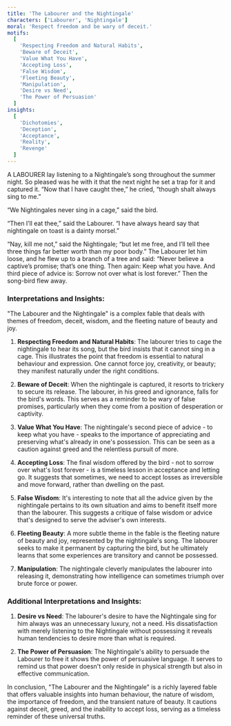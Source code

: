 ```yaml
---
title: 'The Labourer and the Nightingale'
characters: ['Labourer', 'Nightingale']
moral: 'Respect freedom and be wary of deceit.'
motifs:
  [
    'Respecting Freedom and Natural Habits',
    'Beware of Deceit',
    'Value What You Have',
    'Accepting Loss',
    'False Wisdom',
    'Fleeting Beauty',
    'Manipulation',
    'Desire vs Need',
    'The Power of Persuasion'
  ]
insights:
  [
    'Dichotomies',
    'Deception',
    'Acceptance',
    'Reality',
    'Revenge'
  ]
---
```


A LABOURER lay listening to a Nightingale’s song throughout the summer night. So pleased was he with it that the next night he set a trap for it and captured it. “Now that I have caught thee,” he cried, “though shalt always sing to me.”

“We Nightingales never sing in a cage,” said the bird.

“Then I’ll eat thee,” said the Labourer. “I have always heard say that nightingale on toast is a dainty morsel.”

“Nay, kill me not,” said the Nightingale; “but let me free, and I’ll tell thee three things far better worth than my poor body.” The Labourer let him loose, and he flew up to a branch of a tree and said: “Never believe a captive’s promise; that’s one thing. Then again: Keep what you have. And third piece of advice is: Sorrow not over what is lost forever.” Then the song-bird flew away.

### Interpretations and Insights:

"The Labourer and the Nightingale" is a complex fable that deals with themes of freedom, deceit, wisdom, and the fleeting nature of beauty and joy.

1. **Respecting Freedom and Natural Habits**: The labourer tries to cage the nightingale to hear its song, but the bird insists that it cannot sing in a cage. This illustrates the point that freedom is essential to natural behaviour and expression. One cannot force joy, creativity, or beauty; they manifest naturally under the right conditions.

2. **Beware of Deceit**: When the nightingale is captured, it resorts to trickery to secure its release. The labourer, in his greed and ignorance, falls for the bird's words. This serves as a reminder to be wary of false promises, particularly when they come from a position of desperation or captivity.

3. **Value What You Have**: The nightingale's second piece of advice - to keep what you have - speaks to the importance of appreciating and preserving what's already in one's possession. This can be seen as a caution against greed and the relentless pursuit of more.

4. **Accepting Loss**: The final wisdom offered by the bird - not to sorrow over what's lost forever - is a timeless lesson in acceptance and letting go. It suggests that sometimes, we need to accept losses as irreversible and move forward, rather than dwelling on the past.

5. **False Wisdom**: It's interesting to note that all the advice given by the nightingale pertains to its own situation and aims to benefit itself more than the labourer. This suggests a critique of false wisdom or advice that's designed to serve the adviser's own interests.

6. **Fleeting Beauty**: A more subtle theme in the fable is the fleeting nature of beauty and joy, represented by the nightingale's song. The labourer seeks to make it permanent by capturing the bird, but he ultimately learns that some experiences are transitory and cannot be possessed.

7. **Manipulation**: The nightingale cleverly manipulates the labourer into releasing it, demonstrating how intelligence can sometimes triumph over brute force or power.

### Additional Interpretations and Insights:

1. **Desire vs Need**: The labourer's desire to have the Nightingale sing for him always was an unnecessary luxury, not a need. His dissatisfaction with merely listening to the Nightingale without possessing it reveals human tendencies to desire more than what is required.

2. **The Power of Persuasion**: The Nightingale's ability to persuade the Labourer to free it shows the power of persuasive language. It serves to remind us that power doesn't only reside in physical strength but also in effective communication.

In conclusion, "The Labourer and the Nightingale" is a richly layered fable that offers valuable insights into human behaviour, the nature of wisdom, the importance of freedom, and the transient nature of beauty. It cautions against deceit, greed, and the inability to accept loss, serving as a timeless reminder of these universal truths.
